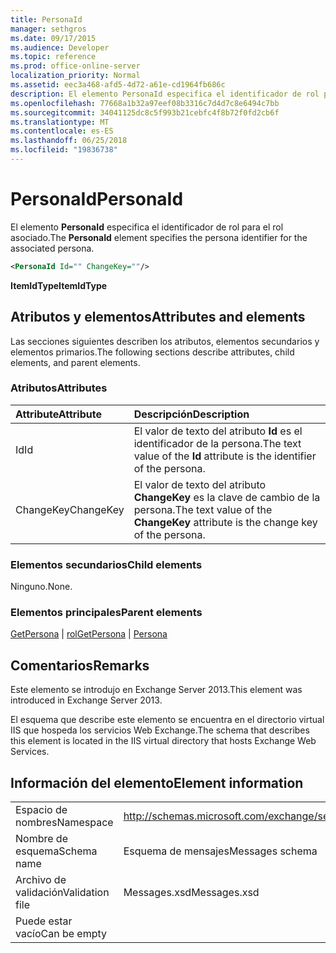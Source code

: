 ```yaml
---
title: PersonaId
manager: sethgros
ms.date: 09/17/2015
ms.audience: Developer
ms.topic: reference
ms.prod: office-online-server
localization_priority: Normal
ms.assetid: eec3a468-afd5-4d72-a61e-cd1964fb686c
description: El elemento PersonaId especifica el identificador de rol para el rol asociado.
ms.openlocfilehash: 77668a1b32a97eef08b3316c7d4d7c8e6494c7bb
ms.sourcegitcommit: 34041125dc8c5f993b21cebfc4f8b72f0fd2cb6f
ms.translationtype: MT
ms.contentlocale: es-ES
ms.lasthandoff: 06/25/2018
ms.locfileid: "19836738"
---
```

# <a name="personaid"></a><span data-ttu-id="2d8e7-103">PersonaId</span><span class="sxs-lookup"><span data-stu-id="2d8e7-103">PersonaId</span></span>

<span data-ttu-id="2d8e7-104">El elemento **PersonaId** especifica el identificador de rol para el rol asociado.</span><span class="sxs-lookup"><span data-stu-id="2d8e7-104">The **PersonaId** element specifies the persona identifier for the associated persona.</span></span> 
  
```XML
<PersonaId Id="" ChangeKey=""/>
```

 <span data-ttu-id="2d8e7-105">**ItemIdType**</span><span class="sxs-lookup"><span data-stu-id="2d8e7-105">**ItemIdType**</span></span>
## <a name="attributes-and-elements"></a><span data-ttu-id="2d8e7-106">Atributos y elementos</span><span class="sxs-lookup"><span data-stu-id="2d8e7-106">Attributes and elements</span></span>

<span data-ttu-id="2d8e7-107">Las secciones siguientes describen los atributos, elementos secundarios y elementos primarios.</span><span class="sxs-lookup"><span data-stu-id="2d8e7-107">The following sections describe attributes, child elements, and parent elements.</span></span>
  
### <a name="attributes"></a><span data-ttu-id="2d8e7-108">Atributos</span><span class="sxs-lookup"><span data-stu-id="2d8e7-108">Attributes</span></span>

|<span data-ttu-id="2d8e7-109">**Attribute**</span><span class="sxs-lookup"><span data-stu-id="2d8e7-109">**Attribute**</span></span>|<span data-ttu-id="2d8e7-110">**Descripción**</span><span class="sxs-lookup"><span data-stu-id="2d8e7-110">**Description**</span></span>|
|:-----|:-----|
|<span data-ttu-id="2d8e7-111">Id</span><span class="sxs-lookup"><span data-stu-id="2d8e7-111">Id</span></span>  <br/> |<span data-ttu-id="2d8e7-112">El valor de texto del atributo **Id** es el identificador de la persona.</span><span class="sxs-lookup"><span data-stu-id="2d8e7-112">The text value of the **Id** attribute is the identifier of the persona.</span></span>  <br/> |
|<span data-ttu-id="2d8e7-113">ChangeKey</span><span class="sxs-lookup"><span data-stu-id="2d8e7-113">ChangeKey</span></span>  <br/> |<span data-ttu-id="2d8e7-114">El valor de texto del atributo **ChangeKey** es la clave de cambio de la persona.</span><span class="sxs-lookup"><span data-stu-id="2d8e7-114">The text value of the **ChangeKey** attribute is the change key of the persona.</span></span>  <br/> |
   
### <a name="child-elements"></a><span data-ttu-id="2d8e7-115">Elementos secundarios</span><span class="sxs-lookup"><span data-stu-id="2d8e7-115">Child elements</span></span>

<span data-ttu-id="2d8e7-116">Ninguno.</span><span class="sxs-lookup"><span data-stu-id="2d8e7-116">None.</span></span>
  
### <a name="parent-elements"></a><span data-ttu-id="2d8e7-117">Elementos principales</span><span class="sxs-lookup"><span data-stu-id="2d8e7-117">Parent elements</span></span>

<span data-ttu-id="2d8e7-118">[GetPersona](getpersona.md) | [rol](persona.md)</span><span class="sxs-lookup"><span data-stu-id="2d8e7-118">[GetPersona](getpersona.md) | [Persona](persona.md)</span></span>
  
## <a name="remarks"></a><span data-ttu-id="2d8e7-119">Comentarios</span><span class="sxs-lookup"><span data-stu-id="2d8e7-119">Remarks</span></span>

<span data-ttu-id="2d8e7-120">Este elemento se introdujo en Exchange Server 2013.</span><span class="sxs-lookup"><span data-stu-id="2d8e7-120">This element was introduced in Exchange Server 2013.</span></span>
  
<span data-ttu-id="2d8e7-121">El esquema que describe este elemento se encuentra en el directorio virtual IIS que hospeda los servicios Web Exchange.</span><span class="sxs-lookup"><span data-stu-id="2d8e7-121">The schema that describes this element is located in the IIS virtual directory that hosts Exchange Web Services.</span></span>
  
## <a name="element-information"></a><span data-ttu-id="2d8e7-122">Información del elemento</span><span class="sxs-lookup"><span data-stu-id="2d8e7-122">Element information</span></span>

|||
|:-----|:-----|
|<span data-ttu-id="2d8e7-123">Espacio de nombres</span><span class="sxs-lookup"><span data-stu-id="2d8e7-123">Namespace</span></span>  <br/> |http://schemas.microsoft.com/exchange/services/2006/messages  <br/> |
|<span data-ttu-id="2d8e7-124">Nombre de esquema</span><span class="sxs-lookup"><span data-stu-id="2d8e7-124">Schema name</span></span>  <br/> |<span data-ttu-id="2d8e7-125">Esquema de mensajes</span><span class="sxs-lookup"><span data-stu-id="2d8e7-125">Messages schema</span></span>  <br/> |
|<span data-ttu-id="2d8e7-126">Archivo de validación</span><span class="sxs-lookup"><span data-stu-id="2d8e7-126">Validation file</span></span>  <br/> |<span data-ttu-id="2d8e7-127">Messages.xsd</span><span class="sxs-lookup"><span data-stu-id="2d8e7-127">Messages.xsd</span></span>  <br/> |
|<span data-ttu-id="2d8e7-128">Puede estar vacío</span><span class="sxs-lookup"><span data-stu-id="2d8e7-128">Can be empty</span></span>  <br/> ||
   

